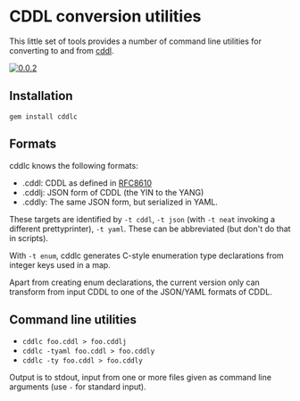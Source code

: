 # CDDL conversion utilities

This little set of tools provides a number of command line utilities
for converting to and from [cddl][RFC8610].

[![0.0.2](https://badge.fury.io/rb/cddlc.svg)](http://badge.fury.io/rb/cddlc)

## Installation

`gem install cddlc`

## Formats

cddlc knows the following formats:

* .cddl: CDDL as defined in [RFC8610][]
* .cddlj: JSON form of CDDL (the YIN to the YANG)
* .cddly: The same JSON form, but serialized in YAML.

[RFC8610]: http://tools.ietf.org/html/rfc8610

These targets are identified by `-t cddl`, `-t json` (with `-t neat` invoking
a different prettyprinter), `-t yaml`.  These can be abbreviated (but
don't do that in scripts).

With `-t enum`, cddlc generates C-style enumeration type declarations
from integer keys used in a map.

Apart from creating enum declarations, the current version only can
transform from input CDDL to one of the JSON/YAML formats of CDDL.

## Command line utilities

* `cddlc foo.cddl > foo.cddlj`
* `cddlc -tyaml foo.cddl > foo.cddly`
* `cddlc -ty foo.cddl > foo.cddly`

Output is to stdout, input from one or more files given as command line
arguments (use `-` for standard input).
